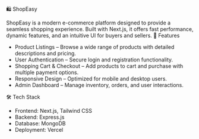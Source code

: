 🛍️ ShopEasy


ShopEasy is a modern e-commerce platform designed to provide a seamless shopping experience. Built with Next.js, it offers fast performance, dynamic features, and an intuitive UI for buyers and sellers.
🚀 Features
- Product Listings – Browse a wide range of products with detailed descriptions and pricing.
- User Authentication – Secure login and registration functionality.
- Shopping Cart & Checkout – Add products to cart and purchase with multiple payment options.
- Responsive Design – Optimized for mobile and desktop users.
- Admin Dashboard – Manage inventory, orders, and user interactions.

  
🛠️ Tech Stack
- Frontend: Next.js, Tailwind CSS
- Backend:  Express.js
- Database:  MongoDB 
- Deployment: Vercel
